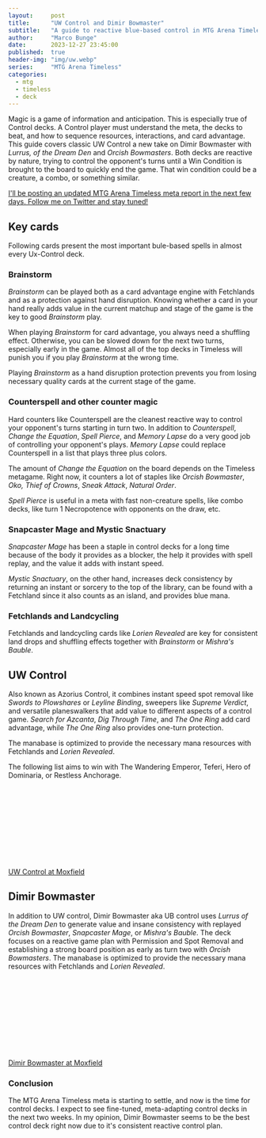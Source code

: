 ```yaml
---
layout:     post
title:      "UW Control and Dimir Bowmaster"
subtitle:   "A guide to reactive blue-based control in MTG Arena Timeless"
author:     "Marco Bunge"
date:       2023-12-27 23:45:00
published:  true
header-img: "img/uw.webp"
series:     "MTG Arena Timeless"
categories:
  - mtg
  - timeless
  - deck
---
```


Magic is a game of information and anticipation. This is especially true of Control decks. A Control player must understand the meta, the decks to beat, and how to sequence resources, interactions, and card advantage. This guide covers classic UW Control a new take on Dimir Bowmaster with *Lurrus, of the Dream Den* and *Orcish Bowmasters*. Both decks are reactive by nature, trying to control the opponent's turns until a Win Condition is brought to the board to quickly end the game. That win condition could be a creature, a combo, or something similar.

<a class="btn btn-secondary btn-block" target="_blank" alt="Follow me on Twitter" href="https://twitter.com/zombienoxx">I'll be posting an updated MTG Arena Timeless meta report in the next few days. Follow me on Twitter and stay tuned!</a>

## Key cards

Following cards present the most important bule-based spells in almost every Ux-Control deck.

### Brainstorm

*Brainstorm* can be played both as a card advantage engine with Fetchlands and as a protection against hand disruption. Knowing whether a card in your hand really adds value in the current matchup and stage of the game is the key to good *Brainstorm* play. 

When playing *Brainstorm* for card advantage, you always need a shuffling effect. Otherwise, you can be slowed down for the next two turns, especially early in the game. Almost all of the top decks in Timeless will punish you if you play *Brainstorm* at the wrong time.

Playing *Brainstorm* as a hand disruption protection prevents you from losing necessary quality cards at the current stage of the game.

### Counterspell and other counter magic

Hard counters like Counterspell are the cleanest reactive way to control your opponent's turns starting in turn two. In addition to *Counterspell*, *Change the Equation*, *Spell Pierce*, and *Memory Lapse* do a very good job of controlling your opponent's plays. *Memory Lapse* could replace Counterspell in a list that plays three plus colors. 

The amount of *Change the Equation* on the board depends on the Timeless metagame. Right now, it counters a lot of staples like *Orcish Bowmaster*, *Oko, Thief of Crowns*, *Sneak Attack*, *Natural Order*.

*Spell Pierce* is useful in a meta with fast non-creature spells, like combo decks, like turn 1 Necropotence with opponents on the draw, etc.

### Snapcaster Mage and Mystic Snactuary

*Snapcaster Mage* has been a staple in control decks for a long time because of the body it provides as a blocker, the help it provides with spell replay, and the value it adds with instant speed. 

*Mystic Snactuary*, on the other hand, increases deck consistency by returning an instant or sorcery to the top of the library, can be found with a Fetchland since it also counts as an island, and provides blue mana.

### Fetchlands and Landcycling

Fetchlands and landcycling cards like *Lorien Revealed* are key for consistent land drops and shuffling effects together with *Brainstorm* or *Mishra's Bauble*.

## UW Control

Also known as Azorius Control, it combines instant speed spot removal like *Swords to Plowshares* or *Leyline Binding*, sweepers like *Supreme Verdict*, and versatile planeswalkers that add value to different aspects of a control game. *Search for Azcanta*, *Dig Through Time*, and *The One Ring* add card advantage, while *The One Ring* also provides one-turn protection.

The manabase is optimized to provide the necessary mana resources with Fetchlands and *Lorien Revealed*.

The following list aims to win with The Wandering Emperor, Teferi, Hero of Dominaria, or Restless Anchorage.

<iframe data-moxfield-src="https://www.moxfield.com/embed/TtBMyS8V80Gk95CwfutOXA" id="moxfield-frame-1" frameBorder="0" width="100%" onload="moxfieldOnLoad(event)"></iframe>

<a class="btn btn-link" href="https://www.moxfield.com/embed/TtBMyS8V80Gk95CwfutOXA" target="_blank" data-moxfield>UW Control at Moxfield</a>

## Dimir Bowmaster

In addition to UW control, Dimir Bowmaster aka UB control uses *Lurrus of the Dream Den* to generate value and insane consistency with replayed *Orcish Bowmaster*, *Snapcaster Mage*, or *Mishra's Bauble*. The deck focuses on a reactive game plan with Permission and Spot Removal and establishing a strong board position as early as turn two with *Orcish Bowmasters*. The manabase is optimized to provide the necessary mana resources with Fetchlands and *Lorien Revealed*.

<iframe data-moxfield-src="https://www.moxfield.com/embed/gkTfOVQQskG_07Nlnvq0jw" id="moxfield-frame-2" frameBorder="0" width="100%" onload="moxfieldOnLoad(event)"></iframe>

<a class="btn btn-link" href="https://www.moxfield.com/embed/gkTfOVQQskG_07Nlnvq0jw" target="_blank" data-moxfield>Dimir Bowmaster at Moxfield</a>

### Conclusion

The MTG Arena Timeless meta is starting to settle, and now is the time for control decks. I expect to see fine-tuned, meta-adapting control decks in the next two weeks. In my opinion, Dimir Bowmaster seems to be the best control deck right now due to it's consistent reactive control plan.